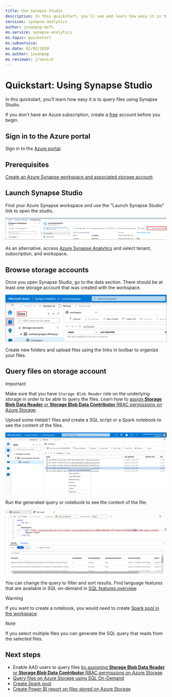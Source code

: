 ```yaml
---
title: Use Synapse Studio
description: In this quickstart, you'll see and learn how easy it is to query various types of files using Synapse Studio.
services: synapse-analytics
author: jovanpop-msft
ms.service: synapse-analytics
ms.topic: quickstart
ms.subservice:
ms.date: 02/02/2020
ms.author: jovanpop
ms.reviewer: jrasnick
---
```


# Quickstart: Using Synapse Studio

In this quickstart, you'll learn how easy it is to query files using Synapse Studio.

If you don't have an Azure subscription, create a [free](https://azure.microsoft.com/free/) account before you begin.

## Sign in to the Azure portal

Sign in to the [Azure portal](https://portal.azure.com/).

## Prerequisites

[Create an Azure Synapse workspace and associated storage account](quickstart-create-workspace.md).

## Launch Synapse Studio

Find your Azure Synapse workspace and use the "Launch Synapse Studio" link to open the studio.

![Launch Synapse Studio](./media/quickstart-synapse-studio/launch-synapse-workspace.png)

As an alternative, access [Azure Synapse Analytics](https://web.azuresynapse.net) and select tenant, subscription, and workspace.

## Browse storage accounts

Once you open Synapse Studio, go to the data section. There should be at least one storage account that was created with the workspace.

![Browse files on storage](./media/quickstart-synapse-studio/browse-files-on-storage.png)

Create new folders and upload files using the links in toolbar to organize your files.

## Query files on storage account

> [!IMPORTANT]
> Make sure that you have `Storage Blob Reader` role on the underlying storage in order to be able to query the files. Learn how to [assign **Storage Blob Data Reader** or **Storage Blob Data Contributor** RBAC permissions on Azure Storage](../storage/common/storage-auth-aad-rbac-portal.md#assign-a-built-in-rbac-role).

Upload some `PARQUET` files and create a SQL script or a Spark notebook to see the content of the files.

![Query files on storage](./media/quickstart-synapse-studio/query-files-on-storage.png)

Run the generated query or notebook to see the content of the file:

![See the content of file](./media/quickstart-synapse-studio/query-files-on-storage-result.png)

You can change the query to filter and sort results. Find language features that are available in SQL on-demand in [SQL features overview](sql-analytics/overview-features.md).

> [!WARNING]
> If you want to create a notebook, you would need to create [Spark pool in the workspace](spark/apache-spark-notebook-create-spark-use-sql.md).

> [!NOTE]
> If you select multiple files you can generate the SQL query that reads from the selected files.

## Next steps

- Enable AAD users to query files [by assigning **Storage Blob Data Reader** or **Storage Blob Data Contributor** RBAC permissions on Azure Storage](../storage/common/storage-auth-aad-rbac-portal.md#assign-a-built-in-rbac-role) 
- [Query files on Azure Storage using SQL On-Demand](quickstart-sql-on-demand.md)
- [Create Spark pool](spark/apache-spark-notebook-create-spark-use-sql.md)
- [Create Power BI report on files stored on Azure Storage](sql-analytics/tutorial-connect-power-bi-desktop.md)
